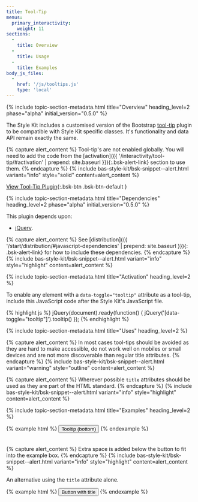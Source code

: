 ```yaml
---
title: Tool-Tip
menus:
  primary_interactivity:
    weight: 11
sections:
  -
    title: Overview
  -
    title: Usage
  -
    title: Examples
body_js_files:
  -
    href: '/js/tooltips.js'
    type: 'local'
---
```


{% include topic-section-metadata.html
  title="Overview"
  heading_level=2
  phase="alpha"
  initial_version="0.5.0"
%}

The Style Kit includes a customised version of the Bootstrap
[tool-tip](https://getbootstrap.com/docs/3.3/javascript/#tooltips) plugin to be compatible with Style Kit specific
classes. It's functionality and data API remain exactly the same.

{% capture alert_content %}
Tool-tip's are not enabled globally. You will need to add the code from the
[activation]({{ '/interactivity/tool-tip/#activation' | prepend: site.baseurl }}){:.bsk-alert-link} section to use them.
{% endcapture %}
{% include bas-style-kit/bsk-snippet--alert.html
  variant="info"
  style="solid"
  content=alert_content
%}

[View Tool-Tip Plugin](https://getbootstrap.com/docs/3.3/javascript/#tooltips){:.bsk-btn .bsk-btn-default }

{% include topic-section-metadata.html
  title="Dependencies"
  heading_level=2
  phase="alpha"
  initial_version="0.5.0"
%}

This plugin depends upon:

* [jQuery](https://jquery.com).

{% capture alert_content %}
See [distribution]({{ '/start/distribution/#javascript-dependencies' | prepend: site.baseurl }}){: .bsk-alert-link} for
how to include these dependencies.
{% endcapture %}
{% include bas-style-kit/bsk-snippet--alert.html
  variant="info"
  style="highlight"
  content=alert_content
%}

{% include topic-section-metadata.html
  title="Activation"
  heading_level=2
%}

To enable any element with a `data-toggle="tooltip"` attribute as a tool-tip, include this JavaScript code after the
Style Kit's JavaScript file.

{% highlight js %}
jQuery(document).ready(function() {
  jQuery('[data-toggle="tooltip"]').tooltip()
});
{% endhighlight %}

{% include topic-section-metadata.html
  title="Uses"
  heading_level=2
%}

{% capture alert_content %}
In most cases tool-tips should be avoided as they are hard to make accessible, do not work well on mobiles or
small devices and are not more discoverable than regular title attributes.
{% endcapture %}
{% include bas-style-kit/bsk-snippet--alert.html
  variant="warning"
  style="outline"
  content=alert_content
%}

{% capture alert_content %}
Wherever possible `title` attributes should be used as they are part of the HTML standard.
{% endcapture %}
{% include bas-style-kit/bsk-snippet--alert.html
  variant="info"
  style="highlight"
  content=alert_content
%}

{% include topic-section-metadata.html
  title="Examples"
  heading_level=2
%}

{% example html %}
<button class="bsk-btn bsk-btn-default" type="button" data-toggle="tooltip" data-placement="bottom" title="tooltip on the bottom" style="margin-bottom:20px;">Tooltip (bottom)</button>
{% endexample %}

{% capture alert_content %}
Extra space is added below the button to fit into the example box.
{% endcapture %}
{% include bas-style-kit/bsk-snippet--alert.html
  variant="info"
  style="highlight"
  content=alert_content
%}

An alternative using the `title` attribute alone.

{% example html %}
<button class="bsk-btn bsk-btn-default" type="button" title="button with">Button with title</button>
{% endexample %}
